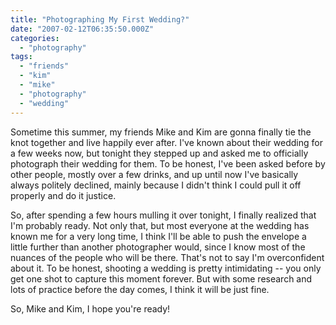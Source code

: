 ```yaml
---
title: "Photographing My First Wedding?"
date: "2007-02-12T06:35:50.000Z"
categories: 
  - "photography"
tags: 
  - "friends"
  - "kim"
  - "mike"
  - "photography"
  - "wedding"
---
```


Sometime this summer, my friends Mike and Kim are gonna finally tie the knot together and live happily ever after. I've known about their wedding for a few weeks now, but tonight they stepped up and asked me to officially photograph their wedding for them. To be honest, I've been asked before by other people, mostly over a few drinks, and up until now I've basically always politely declined, mainly because I didn't think I could pull it off properly and do it justice.

So, after spending a few hours mulling it over tonight, I finally realized that I'm probably ready. Not only that, but most everyone at the wedding has known me for a very long time, I think I'll be able to push the envelope a little further than another photographer would, since I know most of the nuances of the people who will be there. That's not to say I'm overconfident about it. To be honest, shooting a wedding is pretty intimidating -- you only get one shot to capture this moment forever. But with some research and lots of practice before the day comes, I think it will be just fine.

So, Mike and Kim, I hope you're ready!
